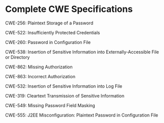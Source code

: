 

# Complete CWE Specifications

CWE-256: Plaintext Storage of a Password

CWE-522: Insufficiently Protected Credentials

CWE-260: Password in Configuration File

CWE-538: Insertion of Sensitive Information into Externally-Accessible File or Directory

CWE-862: Missing Authorization

CWE-863: Incorrect Authorization

CWE-532: Insertion of Sensitive Information into Log File

CWE-319: Cleartext Transmission of Sensitive Information

CWE-549: Missing Password Field Masking

CWE-555: J2EE Misconfiguration: Plaintext Password in Configuration File
